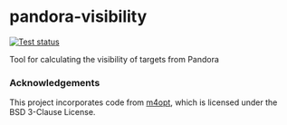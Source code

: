# pandora-visibility
<a href="https://github.com/pandoramission/pandora-visibility/actions/workflows/python-package.yml"><img src="https://github.com/pandoramission/pandora-visibility/actions/workflows/python-package.yml/badge.svg" alt="Test status"/></a>

Tool for calculating the visibility of targets from Pandora


### Acknowledgements
This project incorporates code from [m4opt](https://github.com/m4opt/m4opt/), which is licensed under the BSD 3-Clause License.
